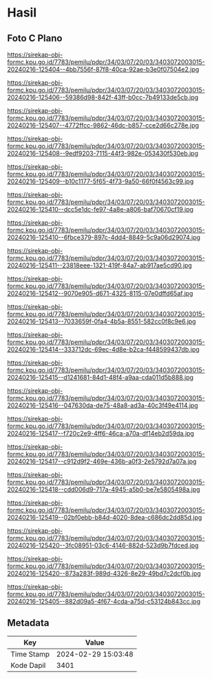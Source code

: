 # Hasil

## Foto C Plano

https://sirekap-obj-formc.kpu.go.id/7783/pemilu/pdpr/34/03/07/20/03/3403072003015-20240216-125404--4bb7556f-87f8-40ca-92ae-b3e0f07504e2.jpg

https://sirekap-obj-formc.kpu.go.id/7783/pemilu/pdpr/34/03/07/20/03/3403072003015-20240216-125406--59386d98-842f-43ff-b0cc-7b49133de5cb.jpg

https://sirekap-obj-formc.kpu.go.id/7783/pemilu/pdpr/34/03/07/20/03/3403072003015-20240216-125407--4772ffcc-9862-46dc-b857-cce2d66c278e.jpg

https://sirekap-obj-formc.kpu.go.id/7783/pemilu/pdpr/34/03/07/20/03/3403072003015-20240216-125408--9edf9203-7115-44f3-982e-053430f530eb.jpg

https://sirekap-obj-formc.kpu.go.id/7783/pemilu/pdpr/34/03/07/20/03/3403072003015-20240216-125409--b10c1177-5f65-4f73-9a50-66f0f4563c99.jpg

https://sirekap-obj-formc.kpu.go.id/7783/pemilu/pdpr/34/03/07/20/03/3403072003015-20240216-125410--dcc5e1dc-fe97-4a8e-a806-baf70670cf19.jpg

https://sirekap-obj-formc.kpu.go.id/7783/pemilu/pdpr/34/03/07/20/03/3403072003015-20240216-125410--6fbce379-897c-4dd4-8849-5c9a06d29074.jpg

https://sirekap-obj-formc.kpu.go.id/7783/pemilu/pdpr/34/03/07/20/03/3403072003015-20240216-125411--23818eee-1321-419f-84a7-ab917ae5cd90.jpg

https://sirekap-obj-formc.kpu.go.id/7783/pemilu/pdpr/34/03/07/20/03/3403072003015-20240216-125412--9070e905-d671-4325-8115-07e0dffd65af.jpg

https://sirekap-obj-formc.kpu.go.id/7783/pemilu/pdpr/34/03/07/20/03/3403072003015-20240216-125413--7033659f-0fa4-4b5a-8551-582cc0f8c9e6.jpg

https://sirekap-obj-formc.kpu.go.id/7783/pemilu/pdpr/34/03/07/20/03/3403072003015-20240216-125414--333712dc-69ec-4d8e-b2ca-f448599437db.jpg

https://sirekap-obj-formc.kpu.go.id/7783/pemilu/pdpr/34/03/07/20/03/3403072003015-20240216-125415--d1241681-84d1-48f4-a9aa-cda011d5b888.jpg

https://sirekap-obj-formc.kpu.go.id/7783/pemilu/pdpr/34/03/07/20/03/3403072003015-20240216-125416--047630da-de75-48a8-ad3a-40c3f49e4114.jpg

https://sirekap-obj-formc.kpu.go.id/7783/pemilu/pdpr/34/03/07/20/03/3403072003015-20240216-125417--f720c2e9-4ff6-46ca-a70a-df14eb2d59da.jpg

https://sirekap-obj-formc.kpu.go.id/7783/pemilu/pdpr/34/03/07/20/03/3403072003015-20240216-125417--c912d9f2-469e-436b-a0f3-2e5792d7a07a.jpg

https://sirekap-obj-formc.kpu.go.id/7783/pemilu/pdpr/34/03/07/20/03/3403072003015-20240216-125418--cdd006d9-717a-4945-a5b0-be7e5805498a.jpg

https://sirekap-obj-formc.kpu.go.id/7783/pemilu/pdpr/34/03/07/20/03/3403072003015-20240216-125419--02bf0ebb-b84d-4020-8dea-c686dc2dd85d.jpg

https://sirekap-obj-formc.kpu.go.id/7783/pemilu/pdpr/34/03/07/20/03/3403072003015-20240216-125420--3fc08951-03c6-4146-882d-523d9b7fdced.jpg

https://sirekap-obj-formc.kpu.go.id/7783/pemilu/pdpr/34/03/07/20/03/3403072003015-20240216-125420--873a283f-989d-4326-8e29-49bd7c2dcf0b.jpg

https://sirekap-obj-formc.kpu.go.id/7783/pemilu/pdpr/34/03/07/20/03/3403072003015-20240216-125405--882d09a5-4f67-4cda-a75d-c53124b843cc.jpg


## Metadata

| Key        | Value               |
| ---------- | ------------------- |
| Time Stamp | 2024-02-29 15:03:48 |
| Kode Dapil | 3401                |



